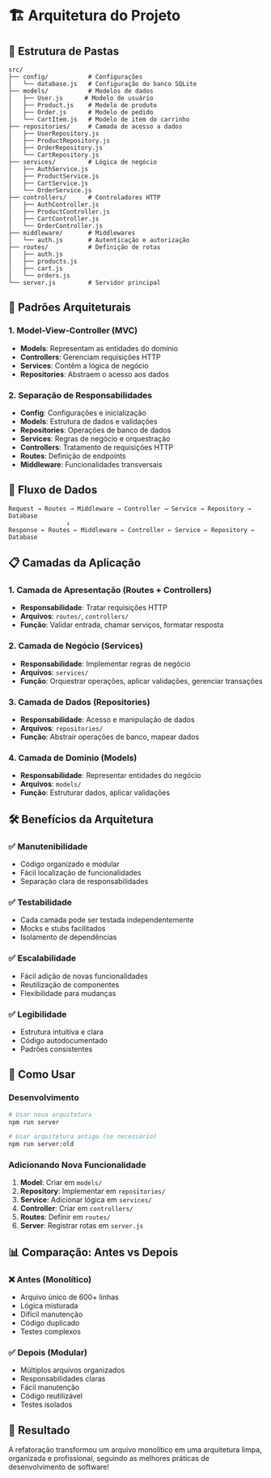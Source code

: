 # 🏗️ Arquitetura do Projeto

## 📁 Estrutura de Pastas

```
src/
├── config/           # Configurações
│   └── database.js   # Configuração do banco SQLite
├── models/           # Modelos de dados
│   ├── User.js      # Modelo de usuário
│   ├── Product.js    # Modelo de produto
│   ├── Order.js      # Modelo de pedido
│   └── CartItem.js   # Modelo de item do carrinho
├── repositories/     # Camada de acesso a dados
│   ├── UserRepository.js
│   ├── ProductRepository.js
│   ├── OrderRepository.js
│   └── CartRepository.js
├── services/         # Lógica de negócio
│   ├── AuthService.js
│   ├── ProductService.js
│   ├── CartService.js
│   └── OrderService.js
├── controllers/      # Controladores HTTP
│   ├── AuthController.js
│   ├── ProductController.js
│   ├── CartController.js
│   └── OrderController.js
├── middleware/       # Middlewares
│   └── auth.js       # Autenticação e autorização
├── routes/           # Definição de rotas
│   ├── auth.js
│   ├── products.js
│   ├── cart.js
│   └── orders.js
└── server.js         # Servidor principal
```

## 🎯 Padrões Arquiteturais

### **1. Model-View-Controller (MVC)**
- **Models**: Representam as entidades do domínio
- **Controllers**: Gerenciam requisições HTTP
- **Services**: Contêm a lógica de negócio
- **Repositories**: Abstraem o acesso aos dados

### **2. Separação de Responsabilidades**
- **Config**: Configurações e inicialização
- **Models**: Estrutura de dados e validações
- **Repositories**: Operações de banco de dados
- **Services**: Regras de negócio e orquestração
- **Controllers**: Tratamento de requisições HTTP
- **Routes**: Definição de endpoints
- **Middleware**: Funcionalidades transversais

## 🔄 Fluxo de Dados

```
Request → Routes → Middleware → Controller → Service → Repository → Database
                ↓
Response ← Routes ← Middleware ← Controller ← Service ← Repository ← Database
```

## 📋 Camadas da Aplicação

### **1. Camada de Apresentação (Routes + Controllers)**
- **Responsabilidade**: Tratar requisições HTTP
- **Arquivos**: `routes/`, `controllers/`
- **Função**: Validar entrada, chamar serviços, formatar resposta

### **2. Camada de Negócio (Services)**
- **Responsabilidade**: Implementar regras de negócio
- **Arquivos**: `services/`
- **Função**: Orquestrar operações, aplicar validações, gerenciar transações

### **3. Camada de Dados (Repositories)**
- **Responsabilidade**: Acesso e manipulação de dados
- **Arquivos**: `repositories/`
- **Função**: Abstrair operações de banco, mapear dados

### **4. Camada de Domínio (Models)**
- **Responsabilidade**: Representar entidades do negócio
- **Arquivos**: `models/`
- **Função**: Estruturar dados, aplicar validações

## 🛠️ Benefícios da Arquitetura

### **✅ Manutenibilidade**
- Código organizado e modular
- Fácil localização de funcionalidades
- Separação clara de responsabilidades

### **✅ Testabilidade**
- Cada camada pode ser testada independentemente
- Mocks e stubs facilitados
- Isolamento de dependências

### **✅ Escalabilidade**
- Fácil adição de novas funcionalidades
- Reutilização de componentes
- Flexibilidade para mudanças

### **✅ Legibilidade**
- Estrutura intuitiva e clara
- Código autodocumentado
- Padrões consistentes

## 🚀 Como Usar

### **Desenvolvimento**
```bash
# Usar nova arquitetura
npm run server

# Usar arquitetura antiga (se necessário)
npm run server:old
```

### **Adicionando Nova Funcionalidade**

1. **Model**: Criar em `models/`
2. **Repository**: Implementar em `repositories/`
3. **Service**: Adicionar lógica em `services/`
4. **Controller**: Criar em `controllers/`
5. **Routes**: Definir em `routes/`
6. **Server**: Registrar rotas em `server.js`

## 📊 Comparação: Antes vs Depois

### **❌ Antes (Monolítico)**
- Arquivo único de 600+ linhas
- Lógica misturada
- Difícil manutenção
- Código duplicado
- Testes complexos

### **✅ Depois (Modular)**
- Múltiplos arquivos organizados
- Responsabilidades claras
- Fácil manutenção
- Código reutilizável
- Testes isolados

## 🎉 Resultado

A refatoração transformou um arquivo monolítico em uma arquitetura limpa, organizada e profissional, seguindo as melhores práticas de desenvolvimento de software!

